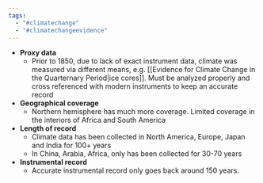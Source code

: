 ```yaml
---
tags:
  - "#climatechange"
  - "#climatechangeevidence"
---
```

- **Proxy data**
	- Prior to 1850, due to lack of exact instrument data, climate was measured via different means, e.g. [[Evidence for Climate Change in the Quarternary Period|ice cores]]. Must be analyzed properly and cross referenced with modern instruments to keep an accurate record
- **Geographical coverage**
	- Northern hemisphere has much more coverage. Limited coverage in the interiors of Africa and South America
- **Length of record**
	- Climate data has been collected in North America, Europe, Japan and India for 100+ years
	- In China, Arabia, Africa, only has been collected for 30-70 years
- **Instrumental record**
	- Accurate instrumental record only goes back around 150 years.